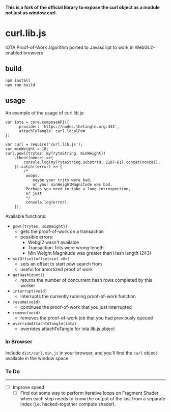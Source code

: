 **This is a fork of the official library to expose the curl object as a module not just as window.curl.**

# curl.lib.js
IOTA Proof-of-Work algorithm ported to Javascript to work in WebGL2-enabled browsers

## build

```
npm install
npm run build
```

## usage

An example of the usage of curl.lib.js:

```JS
var iota = core.composeAPI({
      provider: 'https://nodes.thetangle.org:443',
      attachToTangle: curl.localPoW
})
```
```JS
var curl = require('curl.lib.js');
var minWeight = 18;
curl.pow({trytes: myTryteString, minWeight})
    .then((nonce) =>{
        console.log(myTryteString.substr(0, 2187-81).concat(nonce));
    }).catch((error) => {
        /*
         woops. 
            maybe your trits were bad, 
            or your minWeightMagnitude was bad.
         Perhaps you need to take a long introspection,
         or just
         */
         console.log(error);
    });
```

Available functions:
* `pow({trytes, minWeight})` 
    * gets the proof-of-work on a transaction 
    * possible errors:
        * Webgl2 wasn't available
        * Transaction Trits were wrong length
        * Min Weight Magnitude was greater than Hash length (243)
* `setOffset(offset<int >0>)`
    * sets an offset to start pow search from
    * useful for amortized proof of work
* `getHashCount()`
    * returns the number of concurrent hash rows completed by this worker
* `interrupt(void)` 
    * interrupts the currently running proof-of-work function
* `resume(void)` 
    * continues the proof-of-work that you just interrupted
* `remove(void)` 
    * removes the proof-of-work job that you had previously queued
* `overrideAttachToTangle(iota)`
    * overrides attachToTangle for iota.lib.js object

### In Browser

Include `dist/curl.min.js` in your browser, and you'll find the `curl` object 
available in the window space.

### To Do
----

- [ ] Improve speed
    - [ ] Find out some way to perform iterative loops on Fragment Shader when each step needs to know the output of the last from a separate index (i,e. hacked-together compute shader).
